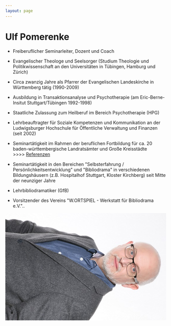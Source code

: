 ```yaml
---
layout: page
---
```


# Ulf Pomerenke

- Freiberuflicher Seminarleiter, Dozent und Coach

- Evangelischer Theologe und Seelsorger (Studium Theologie und Politikwissenschaft an den Universitäten in Tübingen, Hamburg und Zürich)

- Circa zwanzig Jahre als Pfarrer der Evangelischen Landeskirche in Württemberg tätig (1990-2009)

- Ausbildung in Transaktionsanalyse und Psychotherapie (am Eric-Berne-Insitut Stuttgart/Tübingen 1992-1998)

- Staatliche Zulassung zum Heilberuf im Bereich Psychotherapie (HPG)

- Lehrbeauftragter für Soziale Kompetenzen und Kommunikation an der Ludwigsburger Hochschule für Öffentliche Verwaltung und Finanzen (seit 2002)

- Seminartätigkeit im Rahmen der beruflichen Fortbildung für ca. 20 baden-württembergische Landratsämter und Große Kreisstädte >>>>&nbsp;[Referenzen](referenzen)

- Seminartätigkeit in den Bereichen "Selbsterfahrung / Persönlichkeitsentwicklung"  und "Bibliodrama" in verschiedenen Bildungshäusern (z.B. Hospitalhof Stuttgart, Kloster Kirchberg) seit Mitte der neunziger Jahre

- Lehrbibliodramatiker (GfB)

- Vorsitzender des Vereins "W.ORTSPIEL - Werkstatt für Bibliodrama e.V."..

<img title="Ulf Pomerenke" src="img/klein.jpg" alt="Portrait Ulf Pomerenke" class="portrait">
